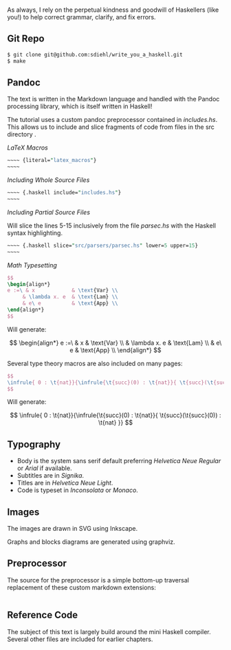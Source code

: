 ~~~~ {literal="latex_macros"}
~~~~

As always, I rely on the perpetual kindness and goodwill of Haskellers (like
you!) to help correct grammar, clarify, and fix errors.

Git Repo
--------

```bash
$ git clone git@github.com:sdiehl/write_you_a_haskell.git
$ make
```

Pandoc
------

The text is written in the Markdown language and handled with the Pandoc
processing library, which is itself written in Haskell!

The tutorial uses a custom pandoc preprocessor contained in *includes.hs*.  This
allows us to include and slice fragments of code from files in the src directory
.

*LaTeX Macros*

```perl
~~~~ {literal="latex_macros"}
~~~~
```

*Including Whole Source Files*

```perl
~~~~ {.haskell include="includes.hs"}
~~~~
```

*Including Partial Source Files*

Will slice the lines 5-15 inclusively from the file *parsec.hs* with the Haskell
syntax highlighting.

```perl
~~~~ {.haskell slice="src/parsers/parsec.hs" lower=5 upper=15}
~~~~
```

*Math Typesetting*

```latex
$$
\begin{align*}
e :=\ & x            & \text{Var} \\ 
     & \lambda x. e  & \text{Lam} \\ 
     & e\ e          & \text{App} \\
\end{align*}
$$
```

Will generate:

$$
\begin{align*}
e :=\ & x            & \text{Var} \\ 
     & \lambda x. e  & \text{Lam} \\ 
     & e\ e          & \text{App} \\
\end{align*}
$$

Several type theory macros are also included on many pages:

```latex
$$
\infrule{ 0 : \t{nat}}{\infrule{\t{succ}(0) : \t{nat}}{ \t{succ}(\t{succ}(0)) : \t{nat} }}
$$
```

Will generate:

$$
\infrule{ 0 : \t{nat}}{\infrule{\t{succ}(0) : \t{nat}}{ \t{succ}(\t{succ}(0)) : \t{nat} }}
$$

Typography
----------

* Body is the system sans serif default preferring *Helvetica Neue Regular* or
  *Arial* if available.
* Subtitles are in *Signika*.
* Titles are in *Helvetica Neue Light*.
* Code is typeset in *Inconsolata* or *Monaco*.

Images
------

The images are drawn in SVG using Inkscape.

Graphs and blocks diagrams are generated using graphviz.

Preprocessor
------------

The source for the preprocessor is a simple bottom-up traversal replacement of
these custom markdown extensions:

~~~~ {.haskell include="includes.hs"}
~~~~

Reference Code
--------------

The subject of this text is largely build around the mini Haskell compiler.
Several other files are included for earlier chapters.
